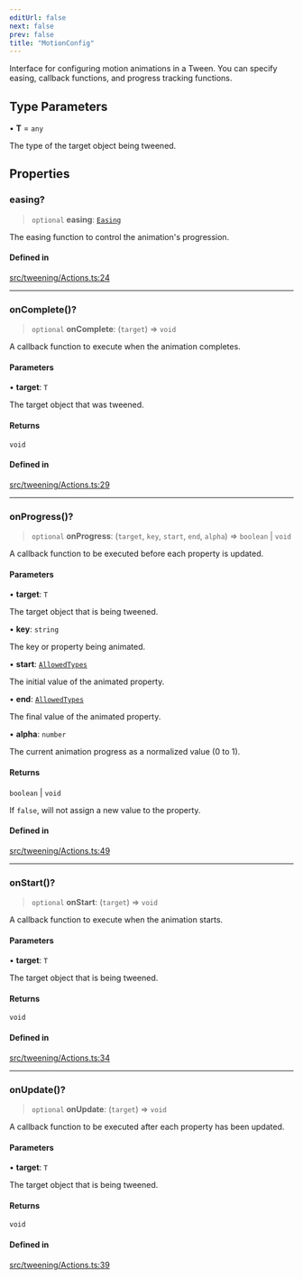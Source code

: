 ```yaml
---
editUrl: false
next: false
prev: false
title: "MotionConfig"
---
```


Interface for configuring motion animations in a Tween.
You can specify easing, callback functions, and progress tracking functions.

## Type Parameters

• **T** = `any`

The type of the target object being tweened.

## Properties

### easing?

> `optional` **easing**: [`Easing`](/three.ez/api/type-aliases/easing/)

The easing function to control the animation's progression.

#### Defined in

[src/tweening/Actions.ts:24](https://github.com/agargaro/three.ez/blob/6a659b7871154988e88d8973e76bf92863e7cc6e/src/tweening/Actions.ts#L24)

***

### onComplete()?

> `optional` **onComplete**: (`target`) => `void`

A callback function to execute when the animation completes.

#### Parameters

• **target**: `T`

The target object that was tweened.

#### Returns

`void`

#### Defined in

[src/tweening/Actions.ts:29](https://github.com/agargaro/three.ez/blob/6a659b7871154988e88d8973e76bf92863e7cc6e/src/tweening/Actions.ts#L29)

***

### onProgress()?

> `optional` **onProgress**: (`target`, `key`, `start`, `end`, `alpha`) => `boolean` \| `void`

A callback function to be executed before each property is updated.

#### Parameters

• **target**: `T`

The target object that is being tweened.

• **key**: `string`

The key or property being animated.

• **start**: [`AllowedTypes`](/three.ez/api/type-aliases/allowedtypes/)

The initial value of the animated property.

• **end**: [`AllowedTypes`](/three.ez/api/type-aliases/allowedtypes/)

The final value of the animated property.

• **alpha**: `number`

The current animation progress as a normalized value (0 to 1).

#### Returns

`boolean` \| `void`

If `false`, will not assign a new value to the property.

#### Defined in

[src/tweening/Actions.ts:49](https://github.com/agargaro/three.ez/blob/6a659b7871154988e88d8973e76bf92863e7cc6e/src/tweening/Actions.ts#L49)

***

### onStart()?

> `optional` **onStart**: (`target`) => `void`

A callback function to execute when the animation starts.

#### Parameters

• **target**: `T`

The target object that is being tweened.

#### Returns

`void`

#### Defined in

[src/tweening/Actions.ts:34](https://github.com/agargaro/three.ez/blob/6a659b7871154988e88d8973e76bf92863e7cc6e/src/tweening/Actions.ts#L34)

***

### onUpdate()?

> `optional` **onUpdate**: (`target`) => `void`

A callback function to be executed after each property has been updated.

#### Parameters

• **target**: `T`

The target object that is being tweened.

#### Returns

`void`

#### Defined in

[src/tweening/Actions.ts:39](https://github.com/agargaro/three.ez/blob/6a659b7871154988e88d8973e76bf92863e7cc6e/src/tweening/Actions.ts#L39)
